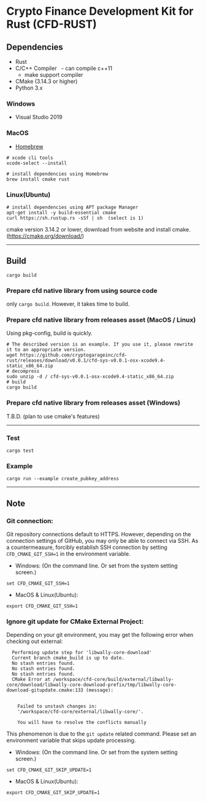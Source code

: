 # Crypto Finance Development Kit for Rust (CFD-RUST)

## Dependencies

- Rust
- C/C++ Compiler
  - can compile c++11
  - make support compiler
- CMake (3.14.3 or higher)
- Python 3.x

### Windows 

- Visual Studio 2019

### MacOS

- [Homebrew](https://brew.sh/)

```Shell
# xcode cli tools
xcode-select --install

# install dependencies using Homebrew
brew install cmake rust
```

### Linux(Ubuntu)

```Shell
# install dependencies using APT package Manager
apt-get install -y build-essential cmake
curl https://sh.rustup.rs -sSf | sh  (select is 1)
```

cmake version 3.14.2 or lower, download from website and install cmake.
(https://cmake.org/download/)

---

## Build

```Shell
cargo build
```

### Prepare cfd native library from using source code

only `cargo build`. However, it takes time to build.

### Prepare cfd native library from releases asset (MacOS / Linux)

Using pkg-config, build is quickly.

```Shell
# The described version is an example. If you use it, please rewrite it to an appropriate version.
wget https://github.com/cryptogarageinc/cfd-rust/releases/download/v0.0.1/cfd-sys-v0.0.1-osx-xcode9.4-static_x86_64.zip
# decompress
sudo unzip -d / cfd-sys-v0.0.1-osx-xcode9.4-static_x86_64.zip
# build
cargo build
```

### Prepare cfd native library from releases asset (Windows)

T.B.D. (plan to use cmake's features)

---

### Test

```
cargo test
```

### Example

```
cargo run --example create_pubkey_address
```

---

## Note

### Git connection:

Git repository connections default to HTTPS.
However, depending on the connection settings of GitHub, you may only be able to connect via SSH.
As a countermeasure, forcibly establish SSH connection by setting `CFD_CMAKE_GIT_SSH=1` in the environment variable.

- Windows: (On the command line. Or set from the system setting screen.)
```
set CFD_CMAKE_GIT_SSH=1
```

- MacOS & Linux(Ubuntu):
```
export CFD_CMAKE_GIT_SSH=1
```

### Ignore git update for CMake External Project:

Depending on your git environment, you may get the following error when checking out external:
```
  Performing update step for 'libwally-core-download'
  Current branch cmake_build is up to date.
  No stash entries found.
  No stash entries found.
  No stash entries found.
  CMake Error at /workspace/cfd-core/build/external/libwally-core/download/libwally-core-download-prefix/tmp/libwally-core-download-gitupdate.cmake:133 (message):


    Failed to unstash changes in:
    '/workspace/cfd-core/external/libwally-core/'.

    You will have to resolve the conflicts manually
```

This phenomenon is due to the `git update` related command.
Please set an environment variable that skips update processing.

- Windows: (On the command line. Or set from the system setting screen.)
```
set CFD_CMAKE_GIT_SKIP_UPDATE=1
```

- MacOS & Linux(Ubuntu):
```
export CFD_CMAKE_GIT_SKIP_UPDATE=1
```
